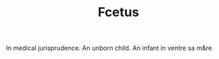 ---
title: Fcetus
letter: F
permalink: "/definitions/bld-fcetus.html"
body: In medical jurisprudence. An unborn child. An infant in ventre sa m&re
published_at: '2018-07-07'
source: Black's Law Dictionary 2nd Ed (1910)
layout: post
---